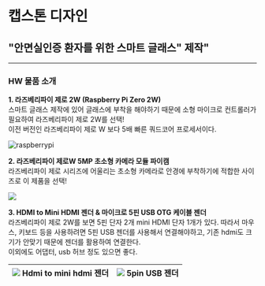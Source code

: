 # 캡스톤 디자인 
## "안면실인증 환자를 위한 스마트 글래스" 제작"

---
### HW 물품 소개
 **1. 라즈베리파이 제로 2W (Raspberry Pi Zero 2W)**<br>
 스마트 글래스 제작에 있어 글래스에 부착을 해야하기 때문에 소형 마이크로 컨트롤러가 필요하여 라즈베리파이 제로 2W를 선택! <br>
 이전 버전인 라즈베리파이 제로 W 보다 5배 빠른 쿼드코어 프로세서이다.

 ![raspberrypi](https://blog.kakaocdn.net/dn/beLAcn/btru5rmIAUn/xnOWXKVDd4dx03E3jhTe7k/img.png)
 
**2. 라즈베리파이 제로W 5MP 초소형 카메라 모듈 파이캠**<br>
라즈베리파이 제로 시리즈에 어울리는 초소형 카메라로 안경에 부착하기에 적합한 사이즈로 이 제품을 선택!

![](https://www.devicemart.co.kr/data/collect_img/kind_0/goods/large/1376528.jpg)

**3. HDMI to Mini HDMI 젠더 & 마이크로 5핀 USB OTG 케이블 젠더**<br>
라즈베리파이 제로 2W를 보면 5핀 단자 2개 mini HDMI 단자 1개가 있다. 따라서 마우스, 키보드 등을 사용하려면 5핀 USB 젠더를 사용해서 연결해야하고, 기존 hdmi도 크기가 안맞기 때문에 젠더를 활용하여 연결한다. <br>
이외에도 어댑터, usb 허브 정도 있으면 좋다.<br>

![](https://encrypted-tbn0.gstatic.com/images?q=tbn:ANd9GcSp_DsKBwx6BGmi3a1YRWXGhwQTDzk21MtPiA&usqp=CAU) Hdmi to mini hdmi 젠더 | ![](https://gdimg.gmarket.co.kr/1587607753/still/600?ver=1554447275) 5pin USB 젠더
--- | --- | 


